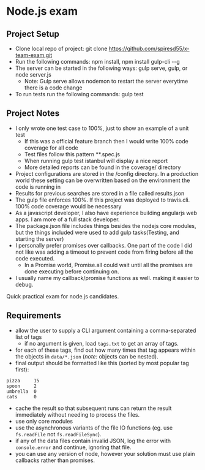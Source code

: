 Node.js exam
====

Project Setup
----

- Clone local repo of project: git clone https://github.com/spiresd55/x-team-exam.git
- Run the following commands: npm install, npm install gulp-cli --g
- The server can be started in the following ways: gulp serve, gulp, or node server.js
  - Note: Gulp serve allows nodemon to restart the server everytime there is a code change
- To run tests run the following commands: gulp test

Project Notes
----

- I only wrote one test case to 100%, just to show an example of a unit test
  - If this was a official feature branch then I would write 100% code coverage for all code
  - Test files follow this pattern **.spec.js
  - When running gulp test istanbul will display a nice report
  - More detailed reports can be found in the coverage/ directory
- Project configurations are stored in the /config directory. In a production world these setting can be overwritten based on the environment the code is running in
- Results for previous searches are stored in a file called results.json
- The gulp file enforces 100%. If this project was deployed to travis.cli. 100% code coverage would be necessary
- As a javascript developer, I also have experience building angularjs web apps. I am more of a full stack developer.
- The package.json file includes things besides the nodejs core modules, but the things included were used to add gulp tasks(Testing, and starting the server)
- I personally prefer promises over callbacks. One part of the code I did not like was adding a timeout to prevent code from firing before all the code executed.
  - In a Promise world, Promise.all could wait until all the promises are done executing before continuing on.
- I usually name my callback/promise functions as well. making it easier to debug.

Quick practical exam for node.js candidates.

Requirements
----

- allow the user to supply a CLI argument containing a comma-separated list of tags
  - if no argument is given, load `tags.txt` to get an array of tags.
- for each of these tags, find out how many times that tag appears within the objects in `data/*.json` (_note:_ objects can be nested).
- final output should be formatted like this (sorted by most popular tag first):

```
pizza     15
spoon     2
umbrella  0
cats      0
```

- cache the result so that subsequent runs can return the result immediately without needing to process the files.
- use only core modules
- use the asynchronous variants of the file IO functions (eg. use `fs.readFile` not `fs.readFileSync`).
- if any of the data files contain invalid JSON, log the error with `console.error` and continue, ignoring that file.
- you can use any version of node, however your solution must use plain callbacks rather than promises.
